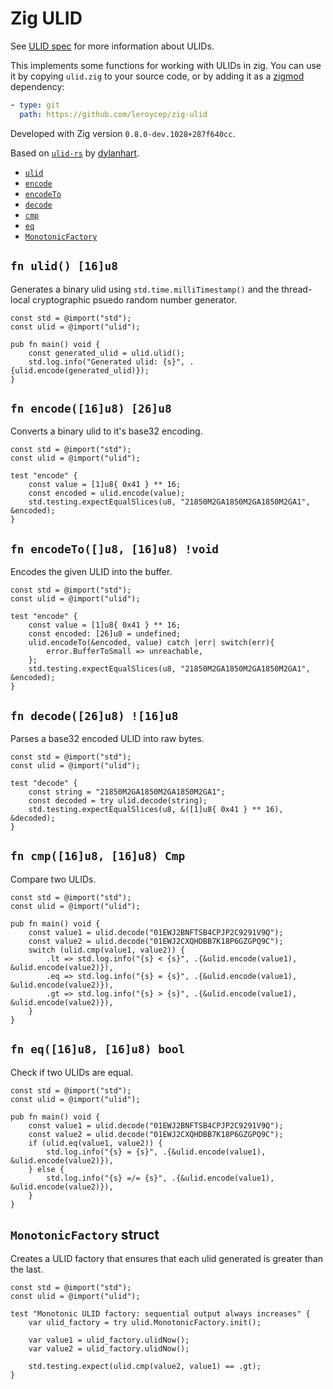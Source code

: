 # Zig ULID

See [ULID spec][] for more information about ULIDs.

[ulid spec]: https://github.com/ulid/spec

This implements some functions for working with ULIDs in zig. You can use it by
copying `ulid.zig` to your source code, or by adding it as a [zigmod][]
dependency:

[zigmod]: https://github.com/nektro/zigmod

```yaml
- type: git
  path: https://github.com/leroycep/zig-ulid
```

Developed with Zig version `0.8.0-dev.1028+287f640cc`.

Based on [`ulid-rs`][] by [dylanhart][].

[`ulid-rs`]: https://github.com/dylanhart/ulid-rs
[dylanhart]: https://github.com/dylanhart

-   [`ulid`](#fn-ulid-16u8)
-   [`encode`](#fn-encode16u8-26u8)
-   [`encodeTo`](#fn-encodeTou8-16u8-void)
-   [`decode`](#fn-decode26u8-16u8)
-   [`cmp`](#fn-cmp16u8-16u8-cmp)
-   [`eq`](#fn-eq16u8-16u8-bool)
-   [`MonotonicFactory`](#monotonicfactory-struct)

## `fn ulid() [16]u8`

Generates a binary ulid using `std.time.milliTimestamp()` and the thread-local
cryptographic psuedo random number generator.

```zig
const std = @import("std");
const ulid = @import("ulid");

pub fn main() void {
    const generated_ulid = ulid.ulid();
    std.log.info("Generated ulid: {s}", .{ulid.encode(generated_ulid)});
}
```

## `fn encode([16]u8) [26]u8`

Converts a binary ulid to it's base32 encoding.

```zig
const std = @import("std");
const ulid = @import("ulid");

test "encode" {
    const value = [1]u8{ 0x41 } ** 16;
    const encoded = ulid.encode(value);
    std.testing.expectEqualSlices(u8, "21850M2GA1850M2GA1850M2GA1", &encoded);
}
```

## `fn encodeTo([]u8, [16]u8) !void`

Encodes the given ULID into the buffer.

```zig
const std = @import("std");
const ulid = @import("ulid");

test "encode" {
    const value = [1]u8{ 0x41 } ** 16;
    const encoded: [26]u8 = undefined;
    ulid.encodeTo(&encoded, value) catch |err| switch(err){
        error.BufferToSmall => unreachable,
    };
    std.testing.expectEqualSlices(u8, "21850M2GA1850M2GA1850M2GA1", &encoded);
}
```

## `fn decode([26]u8) ![16]u8`

Parses a base32 encoded ULID into raw bytes.

```zig
const std = @import("std");
const ulid = @import("ulid");

test "decode" {
    const string = "21850M2GA1850M2GA1850M2GA1";
    const decoded = try ulid.decode(string);
    std.testing.expectEqualSlices(u8, &([1]u8{ 0x41 } ** 16), &decoded);
}
```

## `fn cmp([16]u8, [16]u8) Cmp`

Compare two ULIDs.

```zig
const std = @import("std");
const ulid = @import("ulid");

pub fn main() void {
    const value1 = ulid.decode("01EWJ2BNFTSB4CPJP2C9291V9Q");
    const value2 = ulid.decode("01EWJ2CXQHDBB7K18P6GZGPQ9C");
    switch (ulid.cmp(value1, value2)) {
        .lt => std.log.info("{s} < {s}", .{&ulid.encode(value1), &ulid.encode(value2)}),
        .eq => std.log.info("{s} = {s}", .{&ulid.encode(value1), &ulid.encode(value2)}),
        .gt => std.log.info("{s} > {s}", .{&ulid.encode(value1), &ulid.encode(value2)}),
    }
}
```

## `fn eq([16]u8, [16]u8) bool`

Check if two ULIDs are equal.

```zig
const std = @import("std");
const ulid = @import("ulid");

pub fn main() void {
    const value1 = ulid.decode("01EWJ2BNFTSB4CPJP2C9291V9Q");
    const value2 = ulid.decode("01EWJ2CXQHDBB7K18P6GZGPQ9C");
    if (ulid.eq(value1, value2)) {
        std.log.info("{s} = {s}", .{&ulid.encode(value1), &ulid.encode(value2)}),
    } else {
        std.log.info("{s} =/= {s}", .{&ulid.encode(value1), &ulid.encode(value2)}),
    }
}
```

## `MonotonicFactory` struct

Creates a ULID factory that ensures that each ulid generated is greater than the last.

```
const std = @import("std");
const ulid = @import("ulid");

test "Monotonic ULID factory: sequential output always increases" {
    var ulid_factory = try ulid.MonotonicFactory.init();
    
    var value1 = ulid_factory.ulidNow();
    var value2 = ulid_factory.ulidNow();
    
    std.testing.expect(ulid.cmp(value2, value1) == .gt);
}
```

